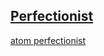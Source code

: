 ## [Perfectionist](https://github.com/ben-eb/perfectionist)
[atom perfectionist](https://github.com/sindresorhus/atom-perfectionist)

